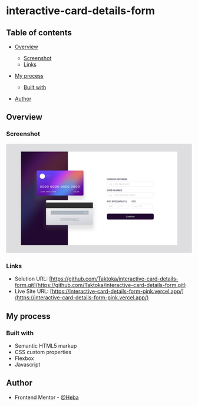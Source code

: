 # interactive-card-details-form
## Table of contents

- [Overview](#overview)

  - [Screenshot](#screenshot)
  - [Links](#links)

- [My process](#my-process)
  - [Built with](#built-with)
- [Author](#author)


## Overview

### Screenshot

![](./design/ScreenShot%20-desktop.png)

### Links

- Solution URL: [https://github.com/Taktoka/interactive-card-details-form.git](https://github.com/Taktoka/interactive-card-details-form.git)
- Live Site URL: [https://interactive-card-details-form-pink.vercel.app/](https://interactive-card-details-form-pink.vercel.app/)

## My process

### Built with

- Semantic HTML5 markup
- CSS custom properties
- Flexbox
- Javascript

## Author

- Frontend Mentor - [@Heba](https://www.frontendmentor.io/profile/Heba)
